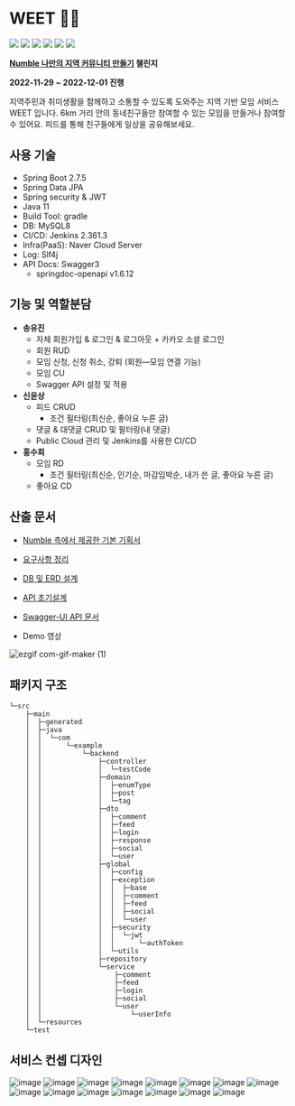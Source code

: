 # WEET 🙋‍♀️
<img src="https://img.shields.io/badge/Java-007396?style=flat&logo=Java&logoColor=white"/> <img src="https://img.shields.io/badge/Spring Boot-6DB33F?style=flat&logo=SpringBoot&logoColor=white"/> <img src="https://img.shields.io/badge/Spring Security-6DB33F?style=flat&logo=SpringSecurity&logoColor=white"/> <img src="https://img.shields.io/badge/MySQL 8-4479A1?style=flat&logo=MySQL&logoColor=white"/> <img src="https://img.shields.io/badge/Jenkins-D24939?style=flat&logo=Jenkins&logoColor=white"/> <img src="https://img.shields.io/badge/Swagger-85EA2D?style=flat&logo=Swagger&logoColor=white"/>

**[Numble 나만의 지역 커뮤니티 만들기](https://www.numble.it/e3d67139-f040-47cd-80a7-12e063ef1f36) 챌린지**

**2022-11-29 ~ 2022-12-01 진행**

지역주민과 취미생활을 함께하고 소통할 수 있도록 도와주는 지역 기반 모임 서비스 WEET 입니다. 6km 거리 안의 동네친구들만 참여할 수 있는 모임을 만들거나 참여할 수 있어요. 피드를 통해 친구들에게 일상을 공유해보세요.

## 사용 기술

- Spring Boot 2.7.5
- Spring Data JPA
- Spring security & JWT
- Java 11
- Build Tool: gradle
- DB: MySQL8
- CI/CD:  Jenkins 2.361.3
- Infra(PaaS): Naver Cloud Server
- Log: Slf4j
- API Docs:  Swagger3
  - springdoc-openapi v1.6.12

## 기능 및 역할분담

- **송유진**
  - 자체 회원가입 & 로그인 & 로그아웃 + 카카오 소셜 로그인
  - 회원 RUD
  - 모임 신청, 신청 취소, 강퇴 (회원—모임 연결 기능)
  - 모임 CU
  - Swagger API 설정 및 적용
- **신윤상**
  - 피드 CRUD
    - 조건 필터링(최신순, 좋아요 누른 글)
  - 댓글 & 대댓글 CRUD 및 필터링(내 댓글)
  - Public Cloud 관리 및 Jenkins를 사용한 CI/CD
- **홍수희**
  - 모임 RD
    - 조건 필터링(최신순, 인기순, 마감임박순, 내가 쓴 글, 좋아요 누른 글)
  - 좋아요 CD


## 산출 문서

- [Numble 측에서 제공한 기본 기획서](https://www.notion.so/51fb74d918234fb8b6692e473c842b65)

- [요구사항 정리](https://github.com/numble-location-challenge/backend/wiki/%EC%9A%94%EA%B5%AC%EC%82%AC%ED%95%AD-%EC%A0%95%EB%A6%AC)

- [DB 및 ERD 설계](https://www.notion.so/DB-d0656ed726384bd0832a0304510a911f)

- [API 초기설계](https://www.notion.so/9794dcbdba3241c0bc8db52c0c33a172)

- [Swagger-UI API 문서](http://101.101.211.186:3100/swagger-ui/index.html)

- Demo 영상

![ezgif com-gif-maker (1)](https://user-images.githubusercontent.com/43891587/206953622-ccf2a1e7-60d3-4b1c-b3f5-442cf3a47a6c.gif)


## 패키지 구조
```
└─src
    ├─main
    │  ├─generated
    │  ├─java
    │  │  └─com
    │  │      └─example
    │  │          └─backend
    │  │              ├─controller
    │  │              │  └─testCode
    │  │              ├─domain
    │  │              │  ├─enumType
    │  │              │  ├─post
    │  │              │  └─tag
    │  │              ├─dto
    │  │              │  ├─comment
    │  │              │  ├─feed
    │  │              │  ├─login
    │  │              │  ├─response
    │  │              │  ├─social
    │  │              │  └─user
    │  │              ├─global
    │  │              │  ├─config
    │  │              │  ├─exception
    │  │              │  │  ├─base
    │  │              │  │  ├─comment
    │  │              │  │  ├─feed
    │  │              │  │  ├─social
    │  │              │  │  └─user
    │  │              │  ├─security
    │  │              │  │  └─jwt
    │  │              │  │      └─authToken
    │  │              │  └─utils
    │  │              ├─repository
    │  │              └─service
    │  │                  ├─comment
    │  │                  ├─feed
    │  │                  ├─login
    │  │                  ├─social
    │  │                  └─user
    │  │                      └─userInfo
    │  └─resources
    └─test
```

## 서비스 컨셉 디자인

![image](https://user-images.githubusercontent.com/51091854/206086860-d1154cb7-537c-457c-831e-a6fa5b62275b.png)
![image](https://user-images.githubusercontent.com/51091854/206086916-e30d05fa-8443-4f7d-a74d-aa5eb1c7c7b3.png)
![image](https://user-images.githubusercontent.com/51091854/206086959-80240c72-577f-46d1-92f0-a3bf9074d420.png)
![image](https://user-images.githubusercontent.com/51091854/206086982-2cd2923d-ff06-4176-be12-80d7045ee5e4.png)
![image](https://user-images.githubusercontent.com/51091854/206087177-46aaeb32-cfd2-4ae4-9ff6-a8bbff3b944e.png)
![image](https://user-images.githubusercontent.com/51091854/206087206-8ff549bb-e2cc-4ae8-b923-e382233d0234.png)
![image](https://user-images.githubusercontent.com/51091854/206087274-692edc48-196d-4563-85cd-f31bc42a3c7c.png)
![image](https://user-images.githubusercontent.com/51091854/206087319-ddffe2ae-7c1e-4143-b5bd-9db1baca2baf.png)
![image](https://user-images.githubusercontent.com/51091854/206087348-d6e563a0-b03b-4d7a-ac0d-4833a48e0d91.png)
![image](https://user-images.githubusercontent.com/51091854/206087394-418c1f08-4fc9-4d08-9ef4-c304227376ae.png)
![image](https://user-images.githubusercontent.com/51091854/206087427-a7cd0d02-89c4-47b9-a65f-c6ddf6e6ebcb.png)
![image](https://user-images.githubusercontent.com/51091854/206087464-fc05047c-4372-48af-a4e0-2450f32c3b4e.png)
![image](https://user-images.githubusercontent.com/51091854/206087488-3b506e33-77f4-4078-8e7b-58187090a8ba.png)
![image](https://user-images.githubusercontent.com/51091854/206087524-012a36a4-1d0f-4b90-971c-c4344159fa04.png)
![image](https://user-images.githubusercontent.com/51091854/206087555-657b30b2-45d8-4fac-9199-370d0fbfbf4b.png)
